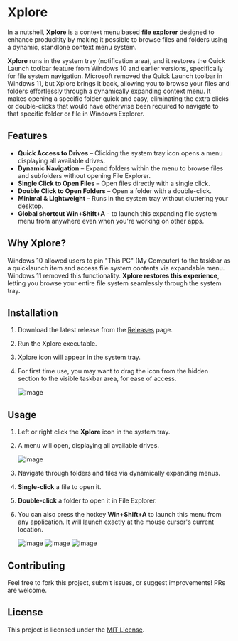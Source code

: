 # Xplore
In a nutshell, **Xplore** is a context menu based **file explorer** designed to enhance producitity by making it possible to browse files and folders using a dynamic, standlone context menu system.

**Xplore** runs in the system tray (notification area), and it restores the Quick Launch toolbar feature from Windows 10 and earlier versions, specifically for file system navigation. Microsoft removed the Quick Launch toolbar in Windows 11, but Xplore brings it back, allowing you to browse your files and folders effortlessly through a dynamically expanding context menu. It makes opening a specific folder quick and easy, eliminating the extra clicks or double-clicks that would have otherwise been required to navigate to that specific folder or file in Windows Explorer.

## Features

- **Quick Access to Drives** – Clicking the system tray icon opens a menu displaying all available drives.  
- **Dynamic Navigation** – Expand folders within the menu to browse files and subfolders without opening File Explorer.  
- **Single Click to Open Files** – Open files directly with a single click.  
- **Double Click to Open Folders** – Open a folder with a double-click.  
- **Minimal & Lightweight** – Runs in the system tray without cluttering your desktop.
- **Global shortcut Win+Shift+A** - to launch this expanding file system menu from anywhere even when you're working on other apps. 

## Why Xplore?

Windows 10 allowed users to pin "This PC" (My Computer) to the taskbar as a quicklaunch item and access file system contents via expandable menu. Windows 11 removed this functionality. **Xplore restores this experience**, letting you browse your entire file system seamlessly through the system tray.

## Installation

1. Download the latest release from the [Releases](https://github.com/johndoe422/Xplorer/releases) page. 
2. Run the Xplore executable.   
3. Xplore icon will appear in the system tray.
4. For first time use, you may want to drag the icon from the hidden section to the visible taskbar area, for ease of access.
   
     ![Image](https://github.com/user-attachments/assets/0a4e2cbc-0975-412b-a067-8d5335b9f795) 

## Usage

1. Left or right click the **Xplore** icon in the system tray.  
2. A menu will open, displaying all available drives.

     ![Image](https://github.com/user-attachments/assets/c5bc2ed0-8bfb-4d71-964d-41bc1203d72f)

4. Navigate through folders and files via dynamically expanding menus.  
5. **Single-click** a file to open it.  
6. **Double-click** a folder to open it in File Explorer.
7. You can also press the hotkey **Win+Shift+A** to launch this menu from any application. It will launch exactly at the mouse cursor's current location.

    ![Image](https://github.com/user-attachments/assets/a2e0cf55-5ee7-43e3-9d5c-ba909df0c2d8)
    ![Image](https://github.com/user-attachments/assets/ab6eb812-e545-478e-8eb8-5f770ca5d45b)
    ![Image](https://github.com/user-attachments/assets/341f5c6a-942c-4cda-bbb9-8825a317dfd7)

## Contributing

Feel free to fork this project, submit issues, or suggest improvements! PRs are welcome.  

## License

This project is licensed under the [MIT License](LICENSE).
